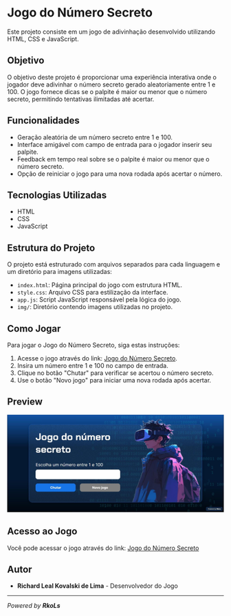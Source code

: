 # Jogo do Número Secreto

Este projeto consiste em um jogo de adivinhação desenvolvido utilizando HTML, CSS e JavaScript.

## Objetivo

O objetivo deste projeto é proporcionar uma experiência interativa onde o jogador deve adivinhar o número secreto gerado aleatoriamente entre 1 e 100. 
O jogo fornece dicas se o palpite é maior ou menor que o número secreto, permitindo tentativas ilimitadas até acertar.

## Funcionalidades

- Geração aleatória de um número secreto entre 1 e 100.
- Interface amigável com campo de entrada para o jogador inserir seu palpite.
- Feedback em tempo real sobre se o palpite é maior ou menor que o número secreto.
- Opção de reiniciar o jogo para uma nova rodada após acertar o número.

## Tecnologias Utilizadas

- HTML
- CSS
- JavaScript

## Estrutura do Projeto

O projeto está estruturado com arquivos separados para cada linguagem e um diretório para imagens utilizadas:

- `index.html`: Página principal do jogo com estrutura HTML.
- `style.css`: Arquivo CSS para estilização da interface.
- `app.js`: Script JavaScript responsável pela lógica do jogo.
- `img/`: Diretório contendo imagens utilizadas no projeto.

## Como Jogar

Para jogar o Jogo do Número Secreto, siga estas instruções:

1. Acesse o jogo através do link: [Jogo do Número Secreto](https://jogo-woad-mu.vercel.app).
2. Insira um número entre 1 e 100 no campo de entrada.
3. Clique no botão "Chutar" para verificar se acertou o número secreto.
4. Use o botão "Novo jogo" para iniciar uma nova rodada após acertar.

## Preview

![Preview do Jogo](https://github.com/RkoLs/jogo-do-numero-secreto/blob/main/img/preview.jpeg)

## Acesso ao Jogo

Você pode acessar o jogo através do link: [Jogo do Número Secreto](https://jogo-woad-mu.vercel.app)

## Autor

- **Richard Leal Kovalski de Lima** - Desenvolvedor do Jogo

---

 _Powered by **_RkoLs_**_
